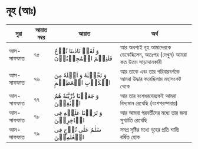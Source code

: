 # নূহ (আঃ)
|সুরা|আয়াত নম্বর|আয়াত|অর্থ|
|---|---|---|---| 
|আস-সাফফাত|৭৫| وَ لَقَدۡ نَادٰىنَا نُوۡحٌ فَلَنِعۡمَ الۡمُجِیۡبُوۡنَ |আর অবশ্যই নূহ আমাদেরকে ডেকেছিলেন, অতঃপর (দেখুন) আমরা কত উত্তম সাড়াদানকারী|
|আস-সাফফাত|৭৬| وَ نَجَّیۡنٰهُ وَ اَهۡلَهٗ مِنَ الۡكَرۡبِ الۡعَظِیۡمِ |আর তাকে এবং তার পরিবারবর্গকে আমরা উদ্ধার করেছিলাম মহাসংকট থেকে| 
|আস-সাফফাত|৭৭|  وَ جَعَلۡنَا ذُرِّیَّتَهٗ هُمُ الۡبٰقِیۡنَ |আর তার বংশধরদেরকেই আমরা বিদ্যমান রেখেছি (বংশপরম্পরায়)| 
|আস-সাফফাত|৭৮|   وَ تَرَكۡنَا عَلَیۡهِ فِی الۡاٰخِرِیۡنَ|আর আমরা পরবর্তীদের মধ্যে তার জন্য সুখ্যাতি রেখেছি| 
|আস-সাফফাত|৭৯|سَلٰمٌ عَلٰی نُوۡحٍ فِی الۡعٰلَمِیۡنَ|সমগ্র সৃষ্টির মধ্যে নূহের প্রতি শান্তি বর্ষিত হোক| 
